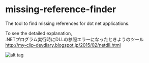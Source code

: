 # missing-reference-finder
The tool to find missing references for dot net applications.

To see the detailed explanation,  
.NETプログラム実行時にDLLの参照エラーになったときようのツール  
http://my-clip-devdiary.blogspot.jp/2015/02/netdll.html

![alt tag](https://cloud.githubusercontent.com/assets/2125182/6260608/cbb6e26e-b824-11e4-894c-238b5da5c492.jpg)
